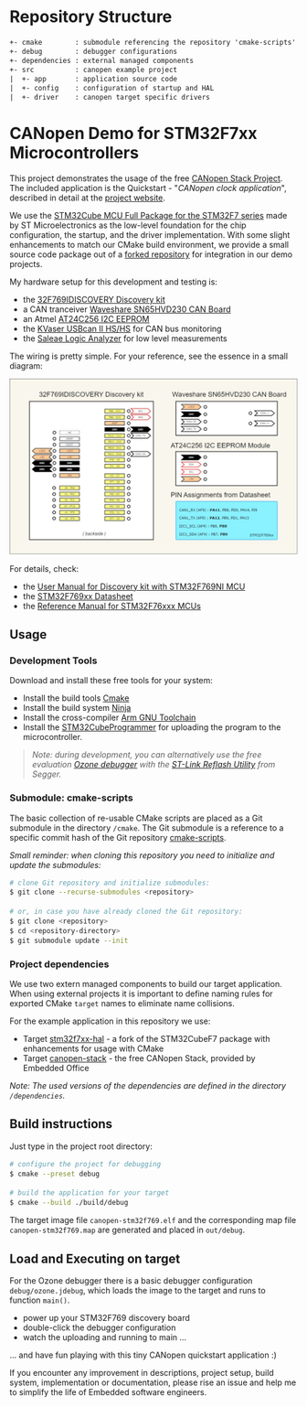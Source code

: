 
# Repository Structure

```
+- cmake        : submodule referencing the repository 'cmake-scripts'
+- debug        : debugger configurations
+- dependencies : external managed components
+- src          : canopen example project
|  +- app       : application source code
|  +- config    : configuration of startup and HAL
|  +- driver    : canopen target specific drivers
```

# CANopen Demo for STM32F7xx Microcontrollers

This project demonstrates the usage of the free [CANopen Stack Project](https://canopen-stack.org). The included application is the Quickstart - "*CANopen clock application*", described in detail at the [project website](https://canopen-stack.org/latest/start/quickstart/).

We use the [STM32Cube MCU Full Package for the STM32F7 series](https://github.com/STMicroelectronics/STM32CubeF7) made by ST Microelectronics as the low-level foundation for the chip configuration, the startup, and the driver implementation. With some slight enhancements to match our CMake build environment, we provide a small source code package out of a [forked repository](https://github.com/embedded-office/STM32CubeF7) for integration in our demo projects.

My hardware setup for this development and testing is:
- the [32F769IDISCOVERY Discovery kit](https://www.st.com/en/evaluation-tools/32f769idiscovery.html)
- a CAN tranceiver [Waveshare SN65HVD230 CAN Board](https://www.waveshare.com/sn65hvd230-can-board.htm)
- an Atmel [AT24C256 I2C EEPROM](https://www.microchip.com/en-us/product/AT24C256C)
- the [KVaser USBcan II HS/HS](https://www.kvaser.com/product/kvaser-usbcan-ii-hshs/) for CAN bus monitoring
- the [Saleae Logic Analyzer](https://www.saleae.com/) for low level measurements

The wiring is pretty simple. For your reference, see the essence in a small diagram:

![Collection of relevant hardware information](doc/image/discovery-can-connection.jpg)

For details, check:
- the [User Manual for Discovery kit with STM32F769NI MCU](https://www.st.com/resource/en/user_manual/um2033-discovery-kit-with-stm32f769ni-mcu-stmicroelectronics.pdf)
- the [STM32F769xx Datasheet](https://www.st.com/resource/en/datasheet/stm32f769ni.pdf)
- the [Reference Manual for STM32F76xxx MCUs](https://www.st.com/resource/en/reference_manual/dm00224583-stm32f76xxx-and-stm32f77xxx-advanced-arm-based-32-bit-mcus-stmicroelectronics.pdf)

## Usage

### Development Tools

Download and install these free tools for your system:

- Install the build tools [Cmake](https://cmake.org/)
- Install the build system [Ninja](https://ninja-build.org/)
- Install the cross-compiler [Arm GNU Toolchain](https://developer.arm.com/Tools%20and%20Software/GNU%20Toolchain)
- Install the [STM32CubeProgrammer](https://www.st.com/en/development-tools/stm32cubeprog.html) for uploading the program to the microcontroller.

> *Note: during development, you can alternatively use the free evaluation [Ozone debugger](https://www.segger.com/downloads/jlink/) with the [ST-Link Reflash Utility](https://www.segger.com/products/debug-probes/j-link/models/other-j-links/st-link-on-board/) from Segger.*


### Submodule: cmake-scripts

The basic collection of re-usable CMake scripts are placed as a Git submodule in the directory `/cmake`. The Git submodule is a reference to a specific commit hash of the Git repository [cmake-scripts](https://github.com/embedded-office/cmake-scripts).

*Small reminder: when cloning this repository you need to initialize and update the submodules:*

```bash
# clone Git repository and initialize submodules:
$ git clone --recurse-submodules <repository>

# or, in case you have already cloned the Git repository:
$ git clone <repository>
$ cd <repository-directory>
$ git submodule update --init
```


### Project dependencies

We use two extern managed components to build our target application. When using external projects it is important to define naming rules for exported CMake `target` names to eliminate name collisions.

For the example application in this repository we use:

- Target [stm32f7xx-hal](https://github.com/embedded-office/STM32CubeF7) - a fork of the STM32CubeF7 package with enhancements for usage with CMake
- Target [canopen-stack](https://github.com/embedded-office/canopen-stack) - the free CANopen Stack, provided by Embedded Office

*Note: The used versions of the dependencies are defined in the directory `/dependencies`.*


## Build instructions

Just type in the project root directory:

```bash
# configure the project for debugging
$ cmake --preset debug

# build the application for your target
$ cmake --build ./build/debug
```

The target image file `canopen-stm32f769.elf` and the corresponding map file `canopen-stm32f769.map` are generated and placed in `out/debug`.


## Load and Executing on target

For the Ozone debugger there is a basic debugger configuration `debug/ozone.jdebug`, which loads the image to the target and runs to function `main()`.

- power up your STM32F769 discovery board
- double-click the debugger configuration
- watch the uploading and running to main ...

... and have fun playing with this tiny CANopen quickstart application :)

If you encounter any improvement in descriptions, project setup, build system, implementation or documentation, please rise an issue and help me to simplify the life of Embedded software engineers.
